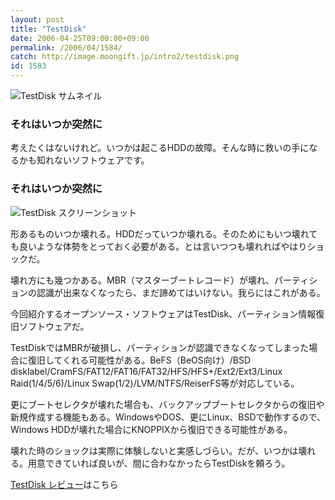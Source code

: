```yaml
---
layout: post
title: "TestDisk"
date: 2006-04-25T09:00:00+09:00
permalink: /2006/04/1584/
catch: http://image.moongift.jp/intro2/testdisk.png
id: 1583
---
```

 ![TestDisk サムネイル](http://image.moongift.jp/intro2/testdisk.t.png "TestDisk サムネイル")
  

### それはいつか突然に
  
考えたくはないけれど。いつかは起こるHDDの故障。そんな時に救いの手になるかも知れないソフトウェアです。  
<!--more-->  

### それはいつか突然に
  

![TestDisk スクリーンショット](http://image.moongift.jp/intro2/testdisk.png "TestDisk スクリーンショット")

  

形あるものいつか壊れる。HDDだっていつか壊れる。そのためにもいつ壊れても良いような体勢をとっておく必要がある。とは言いつつも壊れればやはりショックだ。

  

壊れ方にも幾つかある。MBR（マスターブートレコード）が壊れ、パーティションの認識が出来なくなったら、まだ諦めてはいけない。我らにはこれがある。

  

今回紹介するオープンソース・ソフトウェアはTestDisk、パーティション情報復旧ソフトウェアだ。

  

TestDiskではMBRが破損し、パーティションが認識できなくなってしまった場合に復旧してくれる可能性がある。BeFS（BeOS向け）/BSD disklabel/CramFS/FAT12/FAT16/FAT32/HFS/HFS+/Ext2/Ext3/Linux Raid(1/4/5/6)/Linux Swap(1/2)/LVM/NTFS/ReiserFS等が対応している。

  

更にブートセレクタが壊れた場合も、バックアップブートセレクタからの復旧や新規作成する機能もある。WindowsやDOS、更にLinux、BSDで動作するので、Windows HDDが壊れた場合にKNOPPIXから復旧できる可能性がある。

  

壊れた時のショックは実際に体験しないと実感しづらい。だが、いつかは壊れる。用意できていれば良いが、間に合わなかったらTestDiskを頼ろう。

  

[TestDisk レビュー](http://oss.moongift.jp/review/i-1586.html)はこちら

